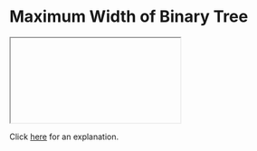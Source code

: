 # Maximum Width of Binary Tree 

<iframe></iframe>

Click [here](Explanation.md) for an explanation.

